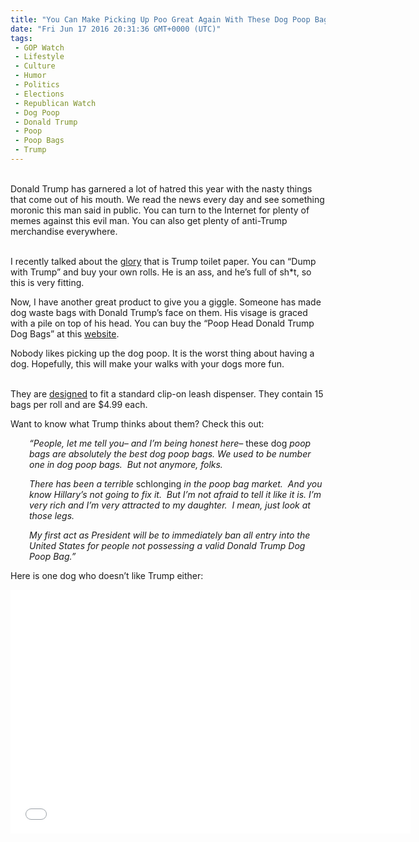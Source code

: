 ```yaml
---
title: "You Can Make Picking Up Poo Great Again With These Dog Poop Bags"
date: "Fri Jun 17 2016 20:31:36 GMT+0000 (UTC)"
tags: 
 - GOP Watch
 - Lifestyle
 - Culture
 - Humor
 - Politics
 - Elections
 - Republican Watch
 - Dog Poop
 - Donald Trump
 - Poop
 - Poop Bags
 - Trump
---
```

<p><!--OffDef--><br>
Donald Trump has garnered a lot of hatred this year with the nasty things that come out of his mouth. We read the news every day and see something moronic this man said in public. You can turn to the Internet for plenty of memes against this evil man. You can also get plenty of anti-Trump merchandise everywhere.</p><p><!--Ads1--><br>
I recently talked about the <a href="http://www.liberalamerica.org/2016/06/02/trump-toilet-paper-wipe-your-ass-with-the-face-of-this-ass/" target="_blank">glory</a> that is Trump toilet paper. You can &#x201C;Dump with Trump&#x201D; and buy your own rolls. He is an ass, and he&#x2019;s full of sh*t, so this is very fitting.</p><p>Now, I have another great product to give you a giggle. Someone has made dog waste bags with Donald Trump&#x2019;s face on them. His visage is graced with a pile on top of his head. You can buy the &#x201C;Poop Head Donald Trump Dog Bags&#x201D; at this <a href="https://donaldtrumpdogpoopbags.com/" onclick="__gaTracker(&apos;send&apos;, &apos;event&apos;, &apos;outbound-article&apos;, &apos;https://donaldtrumpdogpoopbags.com/&apos;, &apos;website&apos;);" target="_blank">website</a>.</p><p>Nobody likes picking up the dog poop. It is the worst thing about having a dog. Hopefully, this will make your walks with your dogs more fun.</p><p><!--Ads2--><br>
They are <a href="https://donaldtrumpdogpoopbags.com/" onclick="__gaTracker(&apos;send&apos;, &apos;event&apos;, &apos;outbound-article&apos;, &apos;https://donaldtrumpdogpoopbags.com/&apos;, &apos;designed&apos;);" target="_blank">designed</a> to fit a standard clip-on leash dispenser. They contain 15 bags per roll and are $4.99 each.</p><p>Want to know what Trump thinks about them? Check this out:</p><p style="padding-left: 30px;"><em>&#x201C;People, let me tell you&#x2013; and I&#x2019;m being honest here&#x2013; </em>these dog<em> poop bags are absolutely the best dog poop bags. We&#xA0;used to be number one in dog poop bags. &#xA0;But not anymore, folks.</em></p><p style="padding-left: 30px;"><em>There has been a&#xA0;terrible </em>schlonging<em> in the poop bag market. &#xA0;And you know Hillary&#x2019;s not going to fix it. &#xA0;But I&#x2019;m not afraid to tell it like it is. I&#x2019;m very rich and I&#x2019;m very attracted to my daughter. &#xA0;I mean, just look at those legs. &#xA0;</em></p><p style="padding-left: 30px;"><em>My first act as President will be to immediately ban all entry into the United States for people not possessing a valid Donald Trump Dog Poop Bag.&#x201D;&#xA0;</em></p><p>Here is one dog who doesn&#x2019;t like Trump either:</p><p><span class="embed-youtube" style="text-align:center; display: block;"><iframe class="youtube-player" type="text/html" width="640" height="390" src="//www.youtube.com/embed/8hfWk2sCuew?version=3&amp;rel=1&amp;fs=1&amp;autohide=2&amp;showsearch=0&amp;showinfo=1&amp;iv_load_policy=1&amp;wmode=transparent" allowfullscreen="true" style="border:0;"></iframe></span></p>